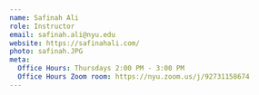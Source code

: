 ```yaml
---
name: Safinah Ali
role: Instructor
email: safinah.ali@nyu.edu
website: https://safinahali.com/
photo: safinah.JPG
meta:
  Office Hours: Thursdays 2:00 PM - 3:00 PM
  Office Hours Zoom room: https://nyu.zoom.us/j/92731158674
---
```


<!-- [Schedule an appointment](#){: .btn .btn-outline } -->
